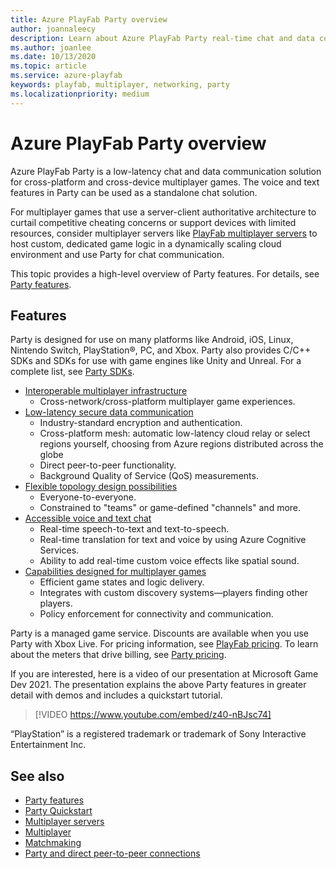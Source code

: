 ```yaml
---
title: Azure PlayFab Party overview
author: joannaleecy
description: Learn about Azure PlayFab Party real-time chat and data communication libraries for your game.
ms.author: joanlee
ms.date: 10/13/2020
ms.topic: article
ms.service: azure-playfab
keywords: playfab, multiplayer, networking, party
ms.localizationpriority: medium
---
```


# Azure PlayFab Party overview

Azure PlayFab Party is a low-latency chat and data communication solution for cross-platform and cross-device multiplayer games. The voice and text features in Party can be used as a standalone chat solution.

For multiplayer games that use a server-client authoritative architecture to curtail competitive cheating concerns or support devices with limited resources, consider multiplayer servers like [PlayFab multiplayer servers](../servers/index.md) to host custom, dedicated game logic in a dynamically scaling cloud environment and use Party for chat communication.

This topic provides a high-level overview of Party features. For details, see [Party features](party-features.md).  

## Features

Party is designed for use on many platforms like Android, iOS, Linux, Nintendo Switch, PlayStation&#174;, PC, and Xbox. Party also provides C/C++ SDKs and SDKs for use with game engines like Unity and Unreal. For a complete list, see [Party SDKs](party-sdks.md).

* [Interoperable multiplayer infrastructure](party-features.md#interoperable-multiplayer-infrastructure)
    * Cross-network/cross-platform multiplayer game experiences.
* [Low-latency secure data communication](party-features.md#low-latency-secure-data-communication)
    * Industry-standard encryption and authentication.
    * Cross-platform mesh: automatic low-latency cloud relay or select regions yourself, choosing from Azure regions distributed across the globe
    * Direct peer-to-peer functionality.
    * Background Quality of Service (QoS) measurements.
* [Flexible topology design possibilities](party-features.md#flexible-topology-design-possibilities)
    * Everyone-to-everyone.
    * Constrained to "teams" or game-defined "channels" and more.
* [Accessible voice and text chat](party-features.md#accessible-voice-and-text-chat)
    * Real-time speech-to-text and text-to-speech.
    * Real-time translation for text and voice by using Azure Cognitive Services.
    * Ability to add real-time custom voice effects like spatial sound.
* [Capabilities designed for multiplayer games](party-features.md#capabilities-designed-for-multiplayer-games)
    * Efficient game states and logic delivery.
    * Integrates with custom discovery systems&mdash;players finding other players.
    * Policy enforcement for connectivity and communication.

Party is a managed game service. Discounts are available when you use Party with Xbox Live. For pricing information, see [PlayFab pricing](https://playfab.com/pricing/). To learn about the meters that drive billing, see [Party pricing](../../pricing/meters/meters.md#party).

If you are interested, here is a video of our presentation at Microsoft Game Dev 2021. The presentation explains the above Party features in greater detail with demos and includes a quickstart tutorial. 

> [!VIDEO https://www.youtube.com/embed/z40-nBJsc74]

“PlayStation” is a registered trademark or trademark of Sony Interactive Entertainment Inc.

## See also

* [Party features](party-features.md)
* [Party Quickstart](quickstart.md)
* [Multiplayer servers](../servers/index.md)
* [Multiplayer](../mpintro.md)
* [Matchmaking](../matchmaking/index.md)
* [Party and direct peer-to-peer connections](concepts-direct-peer-connectivity.md)
